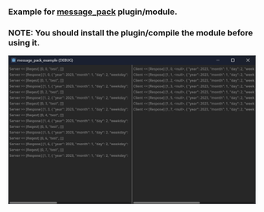 ### Example for [message_pack](https://github.com/matrixant/message_pack) plugin/module.

### NOTE: You should install the plugin/compile the module before using it.

![screenshot](https://raw.githubusercontent.com/matrixant/message_pack_example/main/screen_shot_0.png)
